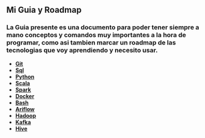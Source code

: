 ## Mi Guia y Roadmap
### La Guia presente es una documento para poder tener siempre a mano conceptos y comandos muy importantes a la hora de programar, como asi tambien marcar un roadmap de las tecnologias que voy aprendiendo y necesito usar.
- [**Git**](src/git.md)
- [**Sql**](src/sql.md)
- [**Python**](src/python.md)
- [**Scala**](src/scala.md)
- [**Spark**](src/spark.md)
- [**Docker**](src/docker.md)
- [**Bash**](src/bash.md)
- [**Ariflow**](src/apache-airflow.md)
- [**Hadoop**](src/apache-hadoop.md)
- [**Kafka**](src/apache-kafka.md)
- [**Hive**](src/apache-hive.md
)